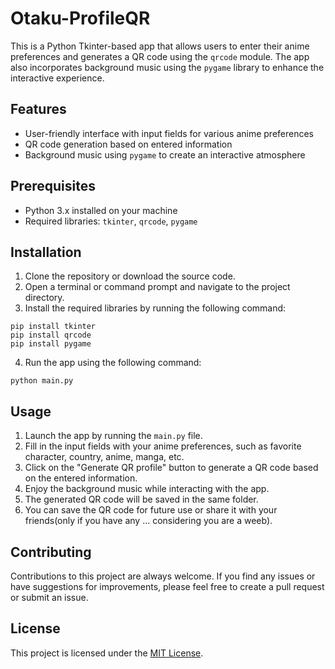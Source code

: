 # Otaku-ProfileQR

This is a Python Tkinter-based app that allows users to enter their anime preferences and generates a QR code using the `qrcode` module. The app also incorporates background music using the `pygame` library to enhance the interactive experience.

## Features

- User-friendly interface with input fields for various anime preferences
- QR code generation based on entered information
- Background music using `pygame` to create an interactive atmosphere

## Prerequisites

- Python 3.x installed on your machine
- Required libraries: `tkinter`, `qrcode`, `pygame`

## Installation

1. Clone the repository or download the source code.
2. Open a terminal or command prompt and navigate to the project directory.
3. Install the required libraries by running the following command:
  ```
  pip install tkinter  
  pip install qrcode
  pip install pygame
  ```
4. Run the app using the following command:
  ```
  python main.py
  ```

## Usage

1. Launch the app by running the `main.py` file.
2. Fill in the input fields with your anime preferences, such as favorite character, country, anime, manga, etc.
3. Click on the "Generate QR profile" button to generate a QR code based on the entered information.
4. Enjoy the background music while interacting with the app.
5. The generated QR code will be saved in the same folder.
6. You can save the QR code for future use or share it with your friends(only if you have any ... considering you are a weeb).

## Contributing

Contributions to this project are always welcome. If you find any issues or have suggestions for improvements, please feel free to create a pull request or submit an issue.

## License

This project is licensed under the [MIT License](LICENSE).

  
  

